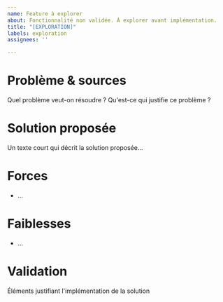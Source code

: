 ```yaml
---
name: Feature à explorer
about: Fonctionnalité non validée. À explorer avant implémentation.
title: "[EXPLORATION]"
labels: exploration
assignees: ''

---
```


# Problème & sources
Quel problème veut-on résoudre ? Qu'est-ce qui justifie ce problème ?
# Solution proposée
Un texte court qui décrit la solution proposée...
# Forces

- ...

# Faiblesses

- ...

# Validation
Éléments justifiant l'implémentation de la solution
